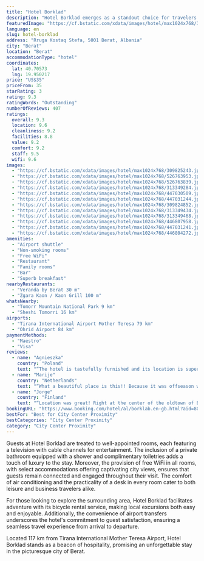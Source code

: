 ```yaml
---
title: "Hotel Borklad"
description: "Hotel Borklad emerges as a standout choice for travelers seeking both comfort and convenience in the heart of Berat."
featuredImage: "https://cf.bstatic.com/xdata/images/hotel/max1024x768/309825243.jpg?k=998b542b0022a786b46e810225549fa09730be5a039429c96a822c260783dd5b&o=&hp=1"
language: en
slug: hotel-borklad
address: "Rruga Kostaq Stefa, 5001 Berat, Albania"
city: "Berat"
location: "Berat"
accommodationType: "hotel"
coordinates:
  lat: 40.70573
  lng: 19.950217
price: "US$35"
priceFrom: 35
starRating: 3
rating: 9.3
ratingWords: "Outstanding"
numberOfReviews: 407
ratings:
  overall: 9.3
  location: 9.6
  cleanliness: 9.2
  facilities: 8.8
  value: 9.2
  comfort: 9.2
  staff: 9.5
  wifi: 9.6
images:
  - "https://cf.bstatic.com/xdata/images/hotel/max1024x768/309825243.jpg?k=998b542b0022a786b46e810225549fa09730be5a039429c96a822c260783dd5b&o=&hp=1"
  - "https://cf.bstatic.com/xdata/images/hotel/max1024x768/526763953.jpg?k=226f77012e338d12aba20405215b48b5070175bab7c0a8ace5271c7503383791&o=&hp=1"
  - "https://cf.bstatic.com/xdata/images/hotel/max1024x768/526763839.jpg?k=59b5a17a2f82d77b0d5257cd56d328cc3a4a5901adc22ec084398b3d419e2b00&o=&hp=1"
  - "https://cf.bstatic.com/xdata/images/hotel/max1024x768/313349284.jpg?k=19c4dcbe001f8221fa88c5c13482088e15a490e021d1c33cba215e99c056edd7&o=&hp=1"
  - "https://cf.bstatic.com/xdata/images/hotel/max1024x768/447030509.jpg?k=319605572beac0283ded1d53eb325767c2da64e49e5789b6345cb303bd07b99d&o=&hp=1"
  - "https://cf.bstatic.com/xdata/images/hotel/max1024x768/447031244.jpg?k=2226a4fcb5bf18eb0ea897e58d666f8fd33a7ce98eef96e244c57e640aedc01d&o=&hp=1"
  - "https://cf.bstatic.com/xdata/images/hotel/max1024x768/309824852.jpg?k=0a6eea378b0ed00812021804e7a148b3aa67968248443610eae171640088ea33&o=&hp=1"
  - "https://cf.bstatic.com/xdata/images/hotel/max1024x768/313349434.jpg?k=1ec0ce8096dba72740970b89a4742b1d660d6023adf707e65c14c100ddc6517e&o=&hp=1"
  - "https://cf.bstatic.com/xdata/images/hotel/max1024x768/313349468.jpg?k=50952bef078e61b0386a2cb635b27cfc386a96d89fc19a5be1b74cd633a23c15&o=&hp=1"
  - "https://cf.bstatic.com/xdata/images/hotel/max1024x768/446807958.jpg?k=5041868649af55239b0173781cc72ac04479d9bfbe62ded25906872994be1884&o=&hp=1"
  - "https://cf.bstatic.com/xdata/images/hotel/max1024x768/447031241.jpg?k=2ad173da8a25b6cb07ce935f2ae388b42dda8428468ff67852a7d0bdc8874410&o=&hp=1"
  - "https://cf.bstatic.com/xdata/images/hotel/max1024x768/446804272.jpg?k=9df2c0da62e61964fe695504869b779783f3edadac77346a95ab70d66b2e7883&o=&hp=1"
amenities:
  - "Airport shuttle"
  - "Non-smoking rooms"
  - "Free WiFi"
  - "Restaurant"
  - "Family rooms"
  - "Bar"
  - "Superb breakfast"
nearbyRestaurants:
  - "Veranda by Berat 30 m"
  - "Zgara Kaon / Kaon Grill 100 m"
whatsNearby:
  - "Tomorr Mountain National Park 9 km"
  - "Sheshi Tomorri 16 km"
airports:
  - "Tirana International Airport Mother Teresa 79 km"
  - "Ohrid Airport 84 km"
paymentMethods:
  - "Maestro"
  - "Visa"
reviews:
  - name: "Agnieszka"
    country: "Poland"
    text: "“The hotel is tastefully furnished and its location is superb. There is a view on the minaret and rooftops of Berat from the room windows and breakfast terrace. Staff was very helpful and extremely friendly. We highly recommend the place!”"
  - name: "Marije"
    country: "Netherlands"
    text: "“What a beautiful place is this!! Because it was offseason we got a roomupgrade (to the most beautiful room :)! The rooms are big and clean. The location is perfect, and the breakfast great (you will also have a great view). What do you need more?”"
  - name: "Jorge"
    country: "Finland"
    text: "“Location was great! Right at the center of the oldtown of Berat. Rooms were clean. Breakfast was served to the patio and was filling. Free parking was easy to find. I recommend this highly and would stay again.”"
bookingURL: "https://www.booking.com/hotel/al/borklab.en-gb.html?aid=8035640"
bestFor: "Best for City Center Proximity"
bestCategories: "City Center Proximity"
category: "City Center Proximity"
---
```


Guests at Hotel Borklad are treated to well-appointed rooms, each featuring a television with cable channels for entertainment. The inclusion of a private bathroom equipped with a shower and complimentary toiletries adds a touch of luxury to the stay. Moreover, the provision of free WiFi in all rooms, with select accommodations offering captivating city views, ensures that guests remain connected and engaged throughout their visit. The comfort of air conditioning and the practicality of a desk in every room cater to both leisure and business travelers alike.

For those looking to explore the surrounding area, Hotel Borklad facilitates adventure with its bicycle rental service, making local excursions both easy and enjoyable. Additionally, the convenience of airport transfers underscores the hotel's commitment to guest satisfaction, ensuring a seamless travel experience from arrival to departure.

Located 117 km from Tirana International Mother Teresa Airport, Hotel Borklad stands as a beacon of hospitality, promising an unforgettable stay in the picturesque city of Berat.